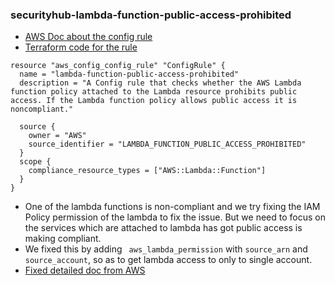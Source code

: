 ### securityhub-lambda-function-public-access-prohibited 
- [AWS Doc about the config rule](https://docs.aws.amazon.com/config/latest/developerguide/lambda-function-public-access-prohibited.html)
- [Terraform code for the rule](https://asecure.cloud/a/lambda-function-public-access-prohibited/)

```
resource "aws_config_config_rule" "ConfigRule" {
  name = "lambda-function-public-access-prohibited"
  description = "A Config rule that checks whether the AWS Lambda function policy attached to the Lambda resource prohibits public access. If the Lambda function policy allows public access it is noncompliant."

  source {
    owner = "AWS"
    source_identifier = "LAMBDA_FUNCTION_PUBLIC_ACCESS_PROHIBITED"
  }
  scope {
    compliance_resource_types = ["AWS::Lambda::Function"]
  }
}
```
- One of the lambda functions is non-compliant and we try fixing the IAM Policy permission of the lambda to fix the issue. But we need to focus on the services which are attached to lambda has got public access is making compliant.
- We fixed this by adding ` aws_lambda_permission` with `source_arn` and `source_account`, so as to get lambda access to only to single account.
- [Fixed detailed doc from AWS](https://docs.aws.amazon.com/lambda/latest/dg/access-control-resource-based.html)
